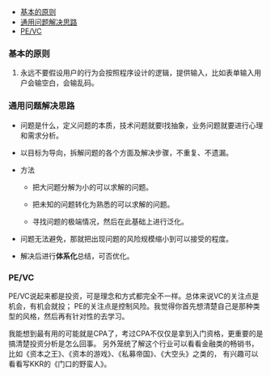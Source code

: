 
<!-- vim-markdown-toc GFM -->

- [基本的原则](#基本的原则)
- [通用问题解决思路](#通用问题解决思路)
- [PE/VC](#pevc)

<!-- vim-markdown-toc -->




### 基本的原则
1. 永远不要假设用户的行为会按照程序设计的逻辑，提供输入，比如表单输入用户会输空白，会输乱码。


### 通用问题解决思路
- 问题是什么，定义问题的本质，技术问题就要l找抽象，业务问题就要进行心理和需求分析。

- 以目标为导向，拆解问题的各个方面及解决步骤，不重复、不遗漏。

- 方法
  - 把大问题分解为小的可以求解的问题。

  - 把未知的问题转化为熟悉的可以求解的问题。

  - 寻找问题的极端情况，然后在此基础上进行泛化。

- 问题无法避免，那就把出现问题的风险规模缩小到可以接受的程度。

- 解决后进行**体系化**总结，可否优化。


### PE/VC

PE/VC说起来都是投资，可是理念和方式都完全不一样。总体来说VC的关注点是机会，有机会就投；
PE的关注点是控制风险。我觉得你首先想清楚自己是那种类型的风格，然后再有针对性的去学习。

我能想到最有用的可能就是CPA了，考过CPA不仅仅是拿到入门资格，更重要的是搞清楚投资分析是怎么回事。
另外笼统了解这个行业可以看看金融类的畅销书，比如《资本之王》、《资本的游戏》、《私募帝国》、《大空头》之类的，
有兴趣可以看看写KKR的《门口的野蛮人》。
